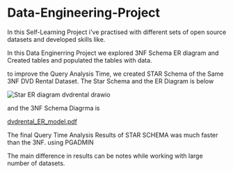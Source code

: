 # Data-Engineering-Project

In this Self-Learning Project i've practised with different sets of open source datasets and developed skills like.

In this Data Enginerring Project we explored 3NF Schema ER diagram and Created tables and populated the tables with data.

to improve the Query Analysis Time, we created STAR Schema of the Same 3NF DVD Rental Dataset. 
The Star Schema and the ER Diagram is below 

![Star ER diagram dvdrental drawio](https://user-images.githubusercontent.com/100506830/217658760-7d3281c1-e580-481b-8cc5-d8eefedba6c1.png)


and the 3NF Schema Diagrma is 

[dvdrental_ER_model.pdf](https://github.com/chamolipallav/Data-Engineering-Project/files/10690163/dvdrental_ER_model.pdf)

The final Query Time Analysis Results of STAR SCHEMA was much faster than the 3NF. using PGADMIN

The main difference in results can be notes while working with large number of datasets.
